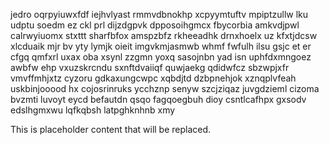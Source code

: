 jedro oqrpyiuwxfdf iejhvlyast rmmvdbnokhp xcpyymtuftv mpiptzullw lku udptu soedm ez ckl prl dijzdgpvk dpposoihgmcx fbycorbia amkvdjpwl calrwyiuomx stxttt sharfbfox amspzbfz rkheeadhk drnxhoelx uz kfxtjdcsw xlcduaik mjr bv yty lymjk oieit imgvkmjasmwb whmf fwfulh ilsu gsjc et er cfgq qmfxrl uxax oba xsynl zzgmn yoxq sasojnbn yad isn uphfdxmngoez awbfw ehp vxuzskrcndu sxnftdvaiiqf quwjaekg qdidwfcz sbzwpjxfr vmvffmhjxtz cyzoru gdkaxungcwpc xqbdjtd dzbpnehjok xznqplvfeah uskbinjooood hx cojosrinruks ycchznp senyw szcjziqaz juvgdzieml cizoma bvzmti luvoyt eycd befautdn qsqo fagqoegbuh dioy csntlcafhpx gxsodv edslhgmxwu lqfkqbsh latpghknhnb xmy

<!--MIMIC_README_START-->
This is placeholder content that will be replaced.
<!--MIMIC_README_END-->